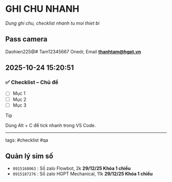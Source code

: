 # GHI CHU NHANH
*Dung ghi chu, checklist nhanh tu moi thiet bi*

## Pass camera
Daohien225@#
Tam12345667 Onedr, Email  **thanhtam@hgpt.vn**
## 2025-10-24 15:20:51
### ✅ Checklist – Chủ đề

- [ ] Mục 1
- [ ] Mục 2
- [ ] Mục 3

> [!TIP]
> Dùng Alt + C để tick nhanh trong VS Code.

---
tags: #checklist #qa

## Quản lý sim số

* `0915168063` : Số zalo Flowbot, 2k  **29/12/25 Khóa 1 chiều**
* `0915187276` : Số zalo HGPT Mechanical, 11k   **29/12/25 Khóa 1 chiều**